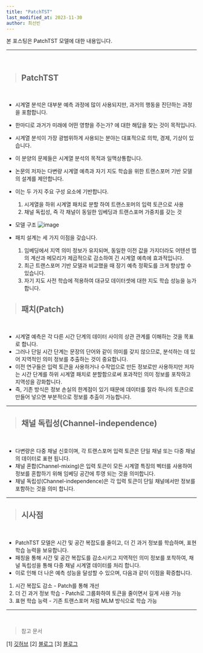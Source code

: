 ```yaml
---
title: "PatchTST"
last_modified_at: 2023-11-30
author: 최선빈
---
```


본 포스팅은 PatchTST 모델에 대한 내용입니다.

---
&nbsp;

> ## PatchTST

&nbsp;
- 시계열 분석은 대부분 예측 과정에 많이 사용되지만, 과거의 행동을 진단하는 과정을 포함합니다.
- 한마디로 과거가 미래에 어떤 영향을 주는가? 에 대한 해답을 찾는 것이 목적입니다.
- 시계열 분석이 가장 광범위하게 사용되는 분야는 대표적으로 의학, 경제, 기상이 있습니다.
- 이 분양의 문제들은 시계열 분석의 목적과 일맥상통합니다.

- 논문의 저자는 다변량 시계열 예측과 자기 지도 학습을 위한 트랜스포머 기반 모델의 설계를 제안합니다.
- 이는 두 가지 주요 구성 요소에 기반합니다. 
  1) 시게열을 하위 시계열 패치로 분할 하여 트랜스포머의 입력 토큰으로 사용
  2) 채널 독립성, 즉 각 채널이 동일한 임베딩과 트랜스포머 가중치를 갖는 것



- 모델 구조
![image](https://img1.daumcdn.net/thumb/R1280x0/?scode=mtistory2&fname=https%3A%2F%2Fblog.kakaocdn.net%2Fdn%2FbURQPy%2FbtsmGmgXGO5%2F6LPfZdKf0cyOOHT5xDQy30%2Fimg.png)

- 패치 설계는 세 가지 이점을 갖습니다.
  1) 임베딩에서 지역 의미 정보가 유지되며, 동일한 이전 값을 가지더라도 어텐션 맵의 계산과 메모리가 제곱적으로 감소하여 긴 시계열 예측에 효과적입니다.
  2) 최근 트랜스포머 기반 모델과 비교했을 때 장기 예측 정확도를 크게 향상할 수 있습니다.
  3) 자기 지도 사전 학습에 적용하여 대규모 데이터셋에 대한 지도 학습 성능을 능가합니다.

> ##  패치(Patch)
&nbsp;

- 시계열 예측은 각 다른 시간 단계의 데이터 사이의 상관 관계를 이해하는 것을 목표로 합니다.
- 그러나 단일 시간 단계는 문장의 단어와 같이 의미를 갖지 않으므로, 분석하는 데 있어 지역적인 의미 정보를 추출하는 것이 중요합니다.
- 이전 연구들은 입력 토큰을 사용하거나 수작업으로 만든 정보로만 사용하지만 저자는 시간 단계를 하위 시계열 패치로 분할함으로써 포과적인 의미 정보를 포착하고 지역성을 강화합니다.
- 즉, 기존 방식은 정보 손실의 한계점이 있기 때문에 데이터를 잘라 하나의 토큰으로 만들어 넣으면 부분적으로 정보를 추출이 가능합니다.
---

> ##  채널 독립성(Channel-independence)

&nbsp;

- 다변량은 다중 채널 신호이며, 각 트랜스포머 입력 토큰은 단일 채널 또는 다중 채널의 데이터로 표현 됩니다.
- 채널 혼합(Channel-mixing)은 입력 토큰이 모든 시계열 특징의 벡터를 사용하여 정보를 혼합하기 위해 임베딩 공간에 투영 되는 것을 의미합니다.
- 채널 독립성(Channel-independence)은 각 입력 토큰이 단일 채널에서만 정보를 포함하는 것을 의미 합니다.

---

> ## 시사점

&nbsp;

- PatchTST 모델은 시간 및 공간 복잡도를 줄이고, 더 긴 과거 정보를 학습하며, 표현 학습 능력을 보유합니다.
- 패칭을 통해 시간 및 공간 복잡도를 감소시키고 지역적인 의미 정보를 포착하여, 채널 독립성을 통해 다중 채널 시계열 데이터를 처리 합니다.
- 이로 인해 더 나은 예측 성능을 달성할 수 있으며, 다음과 같이 이점을 확증합니다.
 1) 시간 복잡도 감소 - Patch를 통해 개선
 2) 더 긴 과거 정보 학습 - Patch로 그룹화하여 토큰을 줄이면서 길게 사용 가능
 3) 표현 학습 능력 - 기존 트랜스포머 처럼 MLM 방식으로 학습 가능

----
    
&nbsp;

> 참고 문서

[1] [깃허브](https://github.com/yuqinie98/PatchTST/blob/main/PatchTST_supervised/run_longExp.py)
[2] [블로그](https://data-newbie.tistory.com/945)
[3] [블로그](https://medium.com/@lalf_klein/patchtst-for-time-series-forecasting-original-results-and-new-single-channel-experiments-f375699f7b91)



